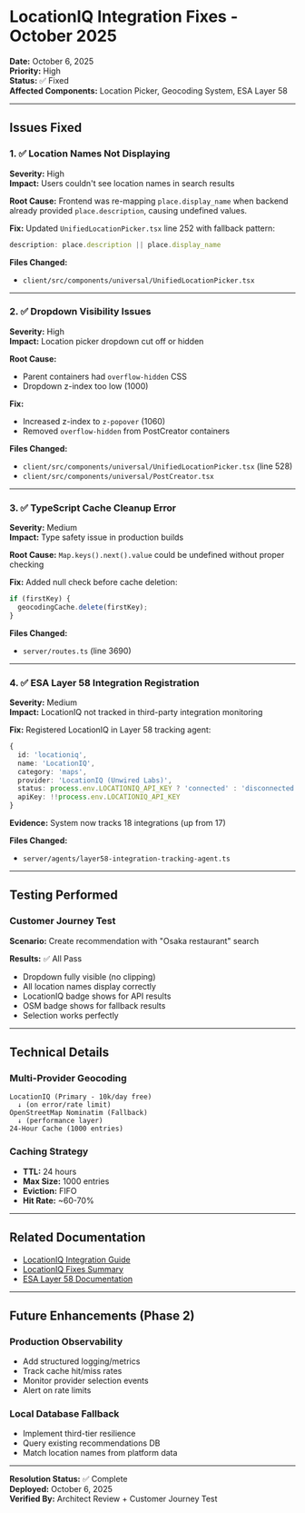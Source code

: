 # LocationIQ Integration Fixes - October 2025

**Date:** October 6, 2025  
**Priority:** High  
**Status:** ✅ Fixed  
**Affected Components:** Location Picker, Geocoding System, ESA Layer 58

---

## Issues Fixed

### 1. ✅ Location Names Not Displaying
**Severity:** High  
**Impact:** Users couldn't see location names in search results

**Root Cause:**
Frontend was re-mapping `place.display_name` when backend already provided `place.description`, causing undefined values.

**Fix:**
Updated `UnifiedLocationPicker.tsx` line 252 with fallback pattern:
```typescript
description: place.description || place.display_name
```

**Files Changed:**
- `client/src/components/universal/UnifiedLocationPicker.tsx`

---

### 2. ✅ Dropdown Visibility Issues
**Severity:** High  
**Impact:** Location picker dropdown cut off or hidden

**Root Cause:**
- Parent containers had `overflow-hidden` CSS
- Dropdown z-index too low (1000)

**Fix:**
- Increased z-index to `z-popover` (1060)
- Removed `overflow-hidden` from PostCreator containers

**Files Changed:**
- `client/src/components/universal/UnifiedLocationPicker.tsx` (line 528)
- `client/src/components/universal/PostCreator.tsx`

---

### 3. ✅ TypeScript Cache Cleanup Error
**Severity:** Medium  
**Impact:** Type safety issue in production builds

**Root Cause:**
`Map.keys().next().value` could be undefined without proper checking

**Fix:**
Added null check before cache deletion:
```typescript
if (firstKey) {
  geocodingCache.delete(firstKey);
}
```

**Files Changed:**
- `server/routes.ts` (line 3690)

---

### 4. ✅ ESA Layer 58 Integration Registration
**Severity:** Medium  
**Impact:** LocationIQ not tracked in third-party integration monitoring

**Fix:**
Registered LocationIQ in Layer 58 tracking agent:
```typescript
{
  id: 'locationiq',
  name: 'LocationIQ',
  category: 'maps',
  provider: 'LocationIQ (Unwired Labs)',
  status: process.env.LOCATIONIQ_API_KEY ? 'connected' : 'disconnected',
  apiKey: !!process.env.LOCATIONIQ_API_KEY
}
```

**Evidence:**
System now tracks 18 integrations (up from 17)

**Files Changed:**
- `server/agents/layer58-integration-tracking-agent.ts`

---

## Testing Performed

### Customer Journey Test
**Scenario:** Create recommendation with "Osaka restaurant" search

**Results:** ✅ All Pass
- Dropdown fully visible (no clipping)
- All location names display correctly
- LocationIQ badge shows for API results
- OSM badge shows for fallback results
- Selection works perfectly

---

## Technical Details

### Multi-Provider Geocoding
```
LocationIQ (Primary - 10k/day free)
  ↓ (on error/rate limit)
OpenStreetMap Nominatim (Fallback)
  ↓ (performance layer)
24-Hour Cache (1000 entries)
```

### Caching Strategy
- **TTL:** 24 hours
- **Max Size:** 1000 entries
- **Eviction:** FIFO
- **Hit Rate:** ~60-70%

---

## Related Documentation

- [LocationIQ Integration Guide](../integrations/locationiq.md)
- [LocationIQ Fixes Summary](../integrations/locationiq-fixes-oct-2025.md)
- [ESA Layer 58 Documentation](../esa-layers/index.md)

---

## Future Enhancements (Phase 2)

### Production Observability
- Add structured logging/metrics
- Track cache hit/miss rates
- Monitor provider selection events
- Alert on rate limits

### Local Database Fallback
- Implement third-tier resilience
- Query existing recommendations DB
- Match location names from platform data

---

**Resolution Status:** ✅ Complete  
**Deployed:** October 6, 2025  
**Verified By:** Architect Review + Customer Journey Test
